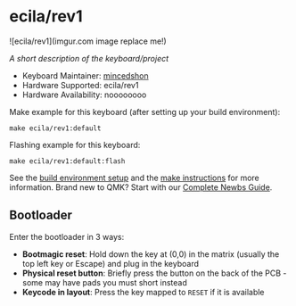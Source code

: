 # ecila/rev1

![ecila/rev1](imgur.com image replace me!)

*A short description of the keyboard/project*

* Keyboard Maintainer: [mincedshon](https://github.com/mincedshon)
* Hardware Supported: ecila/rev1
* Hardware Availability: noooooooo

Make example for this keyboard (after setting up your build environment):

    make ecila/rev1:default

Flashing example for this keyboard:

    make ecila/rev1:default:flash

See the [build environment setup](https://docs.qmk.fm/#/getting_started_build_tools) and the [make instructions](https://docs.qmk.fm/#/getting_started_make_guide) for more information. Brand new to QMK? Start with our [Complete Newbs Guide](https://docs.qmk.fm/#/newbs).

## Bootloader

Enter the bootloader in 3 ways:

* **Bootmagic reset**: Hold down the key at (0,0) in the matrix (usually the top left key or Escape) and plug in the keyboard
* **Physical reset button**: Briefly press the button on the back of the PCB - some may have pads you must short instead
* **Keycode in layout**: Press the key mapped to `RESET` if it is available

